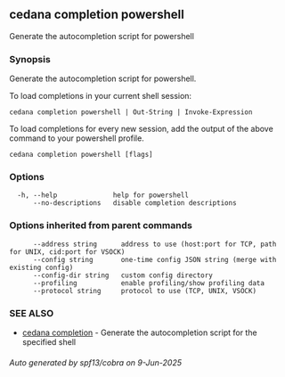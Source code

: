 ## cedana completion powershell

Generate the autocompletion script for powershell

### Synopsis

Generate the autocompletion script for powershell.

To load completions in your current shell session:

	cedana completion powershell | Out-String | Invoke-Expression

To load completions for every new session, add the output of the above command
to your powershell profile.


```
cedana completion powershell [flags]
```

### Options

```
  -h, --help              help for powershell
      --no-descriptions   disable completion descriptions
```

### Options inherited from parent commands

```
      --address string      address to use (host:port for TCP, path for UNIX, cid:port for VSOCK)
      --config string       one-time config JSON string (merge with existing config)
      --config-dir string   custom config directory
      --profiling           enable profiling/show profiling data
      --protocol string     protocol to use (TCP, UNIX, VSOCK)
```

### SEE ALSO

* [cedana completion](cedana_completion.md)	 - Generate the autocompletion script for the specified shell

###### Auto generated by spf13/cobra on 9-Jun-2025
